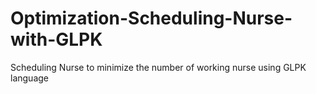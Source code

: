 # Optimization-Scheduling-Nurse-with-GLPK
Scheduling Nurse to minimize the number of working nurse using GLPK language

